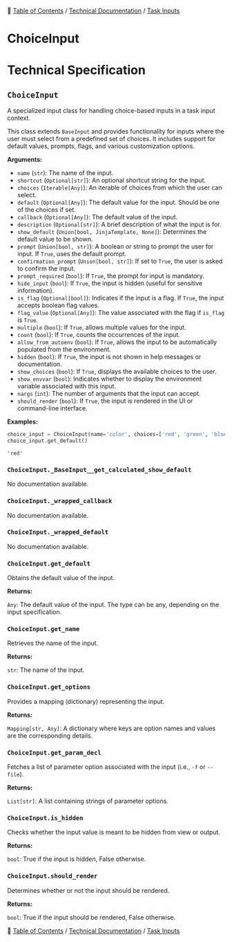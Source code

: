 🔖 [Table of Contents](../../README.md) / [Technical Documentation](../README.md) / [Task Inputs](README.md)

# ChoiceInput

# Technical Specification

<!--start-doc-->
## `ChoiceInput`

A specialized input class for handling choice-based inputs in a task input context.

This class extends `BaseInput` and provides functionality for inputs where the user
must select from a predefined set of choices. It includes support for default values,
prompts, flags, and various customization options.

__Arguments:__

- `name` (`str`): The name of the input.
- `shortcut` (`Optional[str]`): An optional shortcut string for the input.
- `choices` (`Iterable[Any]`): An iterable of choices from which the user can select.
- `default` (`Optional[Any]`): The default value for the input. Should be one of the choices if set.
- `callback` (`Optional[Any]`): The default value of the input.
- `description` (`Optional[str]`): A brief description of what the input is for.
- `show_default` (`Union[bool, JinjaTemplate, None]`): Determines the default value to be shown.
- `prompt` (`Union[bool, str]`): A boolean or string to prompt the user for input. If `True`, uses the default prompt.
- `confirmation_prompt` (`Union[bool, str]`): If set to `True`, the user is asked to confirm the input.
- `prompt_required` (`bool`): If `True`, the prompt for input is mandatory.
- `hide_input` (`bool`): If `True`, the input is hidden (useful for sensitive information).
- `is_flag` (`Optional[bool]`): Indicates if the input is a flag. If `True`, the input accepts boolean flag values.
- `flag_value` (`Optional[Any]`): The value associated with the flag if `is_flag` is `True`.
- `multiple` (`bool`): If `True`, allows multiple values for the input.
- `count` (`bool`): If `True`, counts the occurrences of the input.
- `allow_from_autoenv` (`bool`): If `True`, allows the input to be automatically populated from the environment.
- `hidden` (`bool`): If `True`, the input is not shown in help messages or documentation.
- `show_choices` (`bool`): If `True`, displays the available choices to the user.
- `show_envvar` (`bool`): Indicates whether to display the environment variable associated with this input.
- `nargs` (`int`): The number of arguments that the input can accept.
- `should_render` (`bool`): If `True`, the input is rendered in the UI or command-line interface.

__Examples:__

```python
choice_input = ChoiceInput(name='color', choices=['red', 'green', 'blue'], default='red')
choice_input.get_default()
```

```
'red'
```


### `ChoiceInput._BaseInput__get_calculated_show_default`

No documentation available.


### `ChoiceInput._wrapped_callback`

No documentation available.


### `ChoiceInput._wrapped_default`

No documentation available.


### `ChoiceInput.get_default`

Obtains the default value of the input.

__Returns:__

`Any`: The default value of the input. The type can be any, depending on the input specification.

### `ChoiceInput.get_name`

Retrieves the name of the input.

__Returns:__

`str`: The name of the input.

### `ChoiceInput.get_options`

Provides a mapping (dictionary) representing the input.

__Returns:__

`Mapping[str, Any]`: A dictionary where keys are option names and values are the corresponding details.

### `ChoiceInput.get_param_decl`

Fetches a list of parameter option associated with the input (i.e., `-f` or `--file`).

__Returns:__

`List[str]`: A list containing strings of parameter options.

### `ChoiceInput.is_hidden`

Checks whether the input value is meant to be hidden from view or output.

__Returns:__

`bool`: True if the input is hidden, False otherwise.

### `ChoiceInput.should_render`

Determines whether or not the input should be rendered.

__Returns:__

`bool`: True if the input should be rendered, False otherwise.

<!--end-doc-->

🔖 [Table of Contents](../../README.md) / [Technical Documentation](../README.md) / [Task Inputs](README.md)
